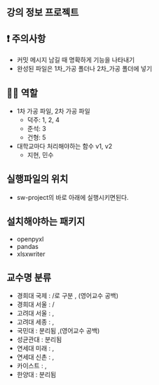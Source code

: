 ## 강의 정보 프로젝트

## **❗** 주의사항
- 커밋 메시지 남길 때 명확하게 기능을 나타내기
- 완성된 파일은 1차_가공 폴더나 2차_가공 폴더에 넣기
## **🤼‍♂️** 역할
- 1차 가공 파일, 2차 가공 파일
    - 덕주: 1, 2, 4
    - 준석: 3
    - 건형: 5
- 대학교마다 처리해야하는 함수 v1, v2
    - 지현, 민수
## 실행파일의 위치
- sw-project의 바로 아래에 실행시키면된다.

## 설치해야하는 패키지
- openpyxl
- pandas
- xlsxwriter

<!-- 
'''경희대'''
#대학교명 - 캠퍼스명 - 강의고유번호 - 강의명 - 교수명 - 학년 - 학점 - 이수구분 - 강의시간 - 강의실 - 특이사항
# 대학교명	캠퍼스명 강좌코드강좌코드  강좌명강좌명  교수명교수명  대상학년대상학년 	학점학점  이수구분이수구분	강의시간/강의실강의시간/강의실	특이사항특이사항
# 버릴거: 계획서계획서, 정원정원, 담은 인원담은 인원, 강의평강의평

'''고려대 - 학년 없음'''
# 대학교명	캠퍼스명	학수번호-분반학수번호-분반 교과목명교과목명 교수교수	이수구분이수구분	학점학점	강의시간/강의실강의시간/강의실			비고비고	
# 버릴거: 계획서계획서 강의평강의평 담은 인원담은 인원

'''국민대 - 강의실 없음'''
# 대학교명	캠퍼스명 		교과목교과목	교과목명교과목명	교강사명교강사명 학년학년	학점학점	  구분구분	강의시간강의시간			비고비고	
# 버릴거: 담은 인원담은 인원, 강의평강의평, 이론이론,	실습실습

'''성균과대 - 학년, 강의실 없음'''
# 대학교명	캠퍼스명  학수번호-분반학수번호-분반 	교과목명교과목명	교수교수 학점학점 구분구분	시간시간	비고비고
# 버릴거: 강의평강의평 담은 인원담은 인원	정원정원

'''연세대 '''
# 대학교명	캠퍼스명 학정번호학정번호  교과목명교과목명  담당교수담당교수	학년학년		학점학점 종별종별	강의시간강의시간	강의실강의실	유의사항유의사항	
# 버릴거: 계획서계획서 강의평강의평 담은 인원담은 인원

'''한국과학기술원 학년 없음'''
# 대학교명 캠퍼스명 과목번호-분반과목번호-분반 과목명과목명 담당교수담당교수 학점학점 과목구분과목구분		강의시간강의시간	강의실강의실	비고비고	
# 버릴거: 과정구분과정구분 실험실험 강의평강의평	담은 인원담은 인원	정원정원 강의강의

'''한양대학교 서울캠퍼스'''
# 대학교명	캠퍼스명 학수번호-수업번호학수번호-수업번호  교과목명교과목명 교강사교강사 학년학년 		학점학점 이수구분이수구분	시간시간	강의실강의실		유의사항유의사항	
# 버릴거: 강의평강의평	담은 인원담은 인원 -->
## 교수명 분류 
- 경희대 국제 : /로 구분 , (영어교수 공백)
- 경희대 서울 : /
- 고려대 서울 : ,
- 고려대 세종 : ,
- 국민대 : 분리됨 ,(영어교수 공백)
- 성균관대 : 분리됨 
- 연세대 미래 : ,
- 연세대 신촌 : ,
- 카이스트 : , 
- 한양대 : 분리됨

